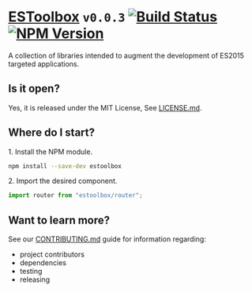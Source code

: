 
# [ESToolbox](https://dbtedman.github.io/estoolbox/) `v0.0.3` [![Build Status](https://travis-ci.org/dbtedman/estoolbox.svg?branch=master)](https://travis-ci.org/dbtedman/estoolbox) [![NPM Version](https://img.shields.io/npm/v/estoolbox.svg)](https://www.npmjs.com/package/estoolbox)

A collection of libraries intended to augment the development of ES2015 targeted applications.

## Is it open?

Yes, it is released under the MIT License, See [LICENSE.md](LICENSE.md).

## Where do I start?

1\. Install the NPM module.

```bash
npm install --save-dev estoolbox
```

2\. Import the desired component.

```javascript
import router from "estoolbox/router";
```

## Want to learn more?

See our [CONTRIBUTING.md](CONTRIBUTING.md) guide for information regarding:

* project contributors
* dependencies
* testing
* releasing

